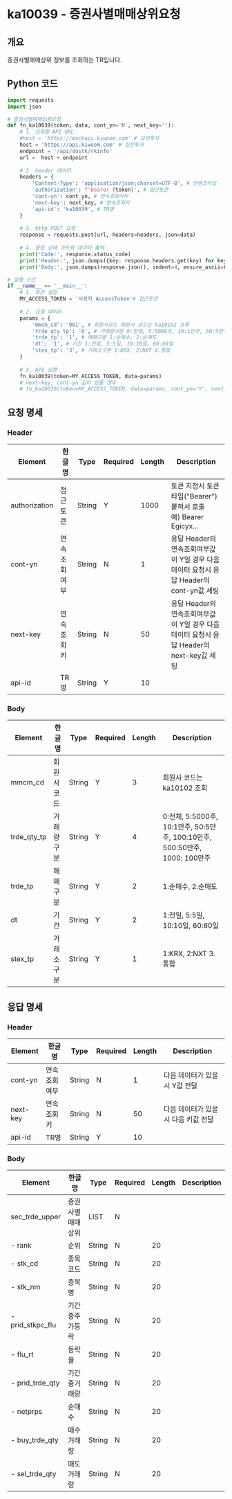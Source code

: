# ka10039 - 증권사별매매상위요청

## 개요
증권사별매매상위 정보를 조회하는 TR입니다.

## Python 코드

```python
import requests
import json

# 증권사별매매상위요청
def fn_ka10039(token, data, cont_yn='N', next_key=''):
    # 1. 요청할 API URL
    #host = 'https://mockapi.kiwoom.com' # 모의투자
    host = 'https://api.kiwoom.com' # 실전투자
    endpoint = '/api/dostk/rkinfo'
    url =  host + endpoint
    
    # 2. header 데이터
    headers = {
        'Content-Type': 'application/json;charset=UTF-8', # 컨텐츠타입
        'authorization': f'Bearer {token}', # 접근토큰
        'cont-yn': cont_yn, # 연속조회여부
        'next-key': next_key, # 연속조회키
        'api-id': 'ka10039', # TR명
    }
    
    # 3. http POST 요청
    response = requests.post(url, headers=headers, json=data)
    
    # 4. 응답 상태 코드와 데이터 출력
    print('Code:', response.status_code)
    print('Header:', json.dumps({key: response.headers.get(key) for key in ['next-key', 'cont-yn', 'api-id']}, indent=4, ensure_ascii=False))
    print('Body:', json.dumps(response.json(), indent=4, ensure_ascii=False))  # JSON 응답을 파싱하여 출력

# 실행 구간
if __name__ == '__main__':
    # 1. 토큰 설정
    MY_ACCESS_TOKEN = '사용자 AccessToken'# 접근토큰
    
    # 2. 요청 데이터
    params = {
        'mmcm_cd': '001', # 회원사코드 회원사 코드는 ka10102 조회
        'trde_qty_tp': '0', # 거래량구분 0:전체, 5:5000주, 10:1만주, 50:5만주, 100:10만주, 500:50만주, 1000: 100만주
        'trde_tp': '1', # 매매구분 1:순매수, 2:순매도
        'dt': '1', # 기간 1:전일, 5:5일, 10:10일, 60:60일
        'stex_tp': '3', # 거래소구분 1:KRX, 2:NXT 3.통합
    }
    
    # 3. API 실행
    fn_ka10039(token=MY_ACCESS_TOKEN, data=params)
    # next-key, cont-yn 값이 있을 경우
    # fn_ka10039(token=MY_ACCESS_TOKEN, data=params, cont_yn='Y', next_key='nextkey..')
```

## 요청 명세

### Header
| Element | 한글명 | Type | Required | Length | Description |
|---------|--------|------|----------|--------|-------------|
| authorization | 접근토큰 | String | Y | 1000 | 토큰 지정시 토큰타입("Bearer") 붙혀서 호출<br>예) Bearer Egicyx... |
| cont-yn | 연속조회여부 | String | N | 1 | 응답 Header의 연속조회여부값이 Y일 경우 다음데이터 요청시 응답 Header의 cont-yn값 세팅 |
| next-key | 연속조회키 | String | N | 50 | 응답 Header의 연속조회여부값이 Y일 경우 다음데이터 요청시 응답 Header의 next-key값 세팅 |
| api-id | TR명 | String | Y | 10 | |

### Body
| Element | 한글명 | Type | Required | Length | Description |
|---------|--------|------|----------|--------|-------------|
| mmcm_cd | 회원사코드 | String | Y | 3 | 회원사 코드는 ka10102 조회 |
| trde_qty_tp | 거래량구분 | String | Y | 4 | 0:전체, 5:5000주, 10:1만주, 50:5만주, 100:10만주, 500:50만주, 1000: 100만주 |
| trde_tp | 매매구분 | String | Y | 2 | 1:순매수, 2:순매도 |
| dt | 기간 | String | Y | 2 | 1:전일, 5:5일, 10:10일, 60:60일 |
| stex_tp | 거래소구분 | String | Y | 1 | 1:KRX, 2:NXT 3.통합 |

## 응답 명세

### Header
| Element | 한글명 | Type | Required | Length | Description |
|---------|--------|------|----------|--------|-------------|
| cont-yn | 연속조회여부 | String | N | 1 | 다음 데이터가 있을시 Y값 전달 |
| next-key | 연속조회키 | String | N | 50 | 다음 데이터가 있을시 다음 키값 전달 |
| api-id | TR명 | String | Y | 10 | |

### Body
| Element | 한글명 | Type | Required | Length | Description |
|---------|--------|------|----------|--------|-------------|
| sec_trde_upper | 증권사별매매상위 | LIST | N | | |
| - rank | 순위 | String | N | 20 | |
| - stk_cd | 종목코드 | String | N | 20 | |
| - stk_nm | 종목명 | String | N | 20 | |
| - prid_stkpc_flu | 기간중주가등락 | String | N | 20 | |
| - flu_rt | 등락율 | String | N | 20 | |
| - prid_trde_qty | 기간중거래량 | String | N | 20 | |
| - netprps | 순매수 | String | N | 20 | |
| - buy_trde_qty | 매수거래량 | String | N | 20 | |
| - sel_trde_qty | 매도거래량 | String | N | 20 | |